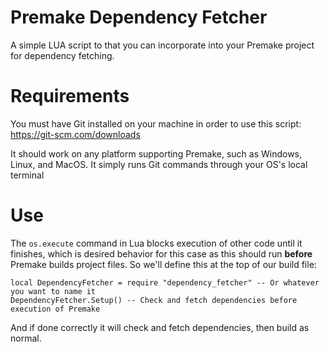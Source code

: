 # Premake Dependency Fetcher
A simple LUA script to that you can incorporate into your Premake project for dependency fetching.

# Requirements
You must have Git installed on your machine in order to use this script:
https://git-scm.com/downloads

It should work on any platform supporting Premake, such as Windows, Linux, and MacOS. It simply runs Git commands through your OS's local terminal

# Use
The ```os.execute``` command in Lua blocks execution of other code until it finishes, which is desired behavior for this case as this should run **before** Premake
builds project files. So we'll define this at the top of our build file:
```
local DependencyFetcher = require "dependency_fetcher" -- Or whatever you want to name it
DependencyFetcher.Setup() -- Check and fetch dependencies before execution of Premake
```

And if done correctly it will check and fetch dependencies, then build as normal.
